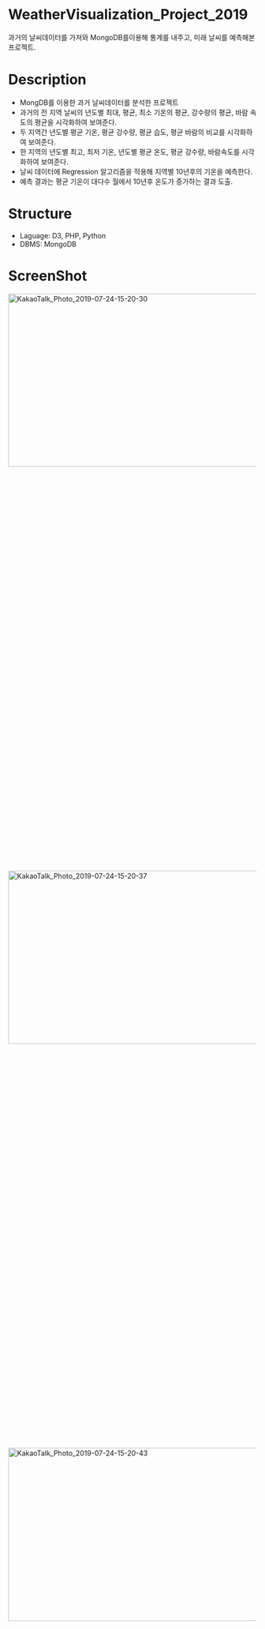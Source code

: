 # WeatherVisualization_Project_2019
과거의 날씨데이터를 가져와 MongoDB를이용해 통계를 내주고, 미래 날씨를 예측해본 프로젝트.

# Description
- MongDB를 이용한 과거 날씨데이터를 분석한 프로젝트
- 과거의 전 지역 날씨의 년도별 최대, 평균, 최소 기온의 평균, 강수량의 평균, 바람 속도의 평균을 시각화하여 보여준다.
- 두 지역간 년도별 평균 기온, 평균 강수량, 평균 습도, 평균 바람의 비교를 시각화하여 보여준다.
- 한 지역의 년도별 최고, 최저 기온, 년도별 평균 온도, 평균 강수량, 바람속도를 시각화하여 보여준다.
- 날씨 데이터에 Regression 알고리즘을 적용해 지역별 10년후의 기온을 예측한다.
- 예측 결과는 평균 기온이 대다수 월에서 10년후 온도가 증가하는 결과 도출.

# Structure
- Laguage: D3, PHP, Python
- DBMS: MongoDB

# ScreenShot
<img width="1417" alt="KakaoTalk_Photo_2019-07-24-15-20-30" src="https://user-images.githubusercontent.com/32676275/61780604-d0278600-ae3d-11e9-9abf-49f6df19a385.png" width="30%" height="30%"><img width="1389" alt="KakaoTalk_Photo_2019-07-24-15-20-37" src="https://user-images.githubusercontent.com/32676275/61780610-d289e000-ae3d-11e9-9162-ea41eb197e72.png" width="30%" height="30%"><img width="1391" alt="KakaoTalk_Photo_2019-07-24-15-20-43" src="https://user-images.githubusercontent.com/32676275/61780616-d3bb0d00-ae3d-11e9-9538-6e387c5c84ac.png" width="30%" height="30%">
<img width="1380" alt="KakaoTalk_Photo_2019-07-24-15-20-49" src="https://user-images.githubusercontent.com/32676275/61780623-d74e9400-ae3d-11e9-8827-3f651735af26.png" width="30%" height="30%"><img width="1384" alt="KakaoTalk_Photo_2019-07-24-15-20-55" src="https://user-images.githubusercontent.com/32676275/61780629-d87fc100-ae3d-11e9-9355-a7a30793e6a6.png" width="30%" height="30%"><img width="1280" alt="KakaoTalk_Photo_2019-07-24-15-21-02" src="https://user-images.githubusercontent.com/32676275/61780637-d9b0ee00-ae3d-11e9-9a2d-c834a16e3ebf.png" width="30%" height="30%">
<img width="1373" alt="KakaoTalk_Photo_2019-07-24-15-21-10" src="https://user-images.githubusercontent.com/32676275/61780644-db7ab180-ae3d-11e9-83e7-50b5a2f6d0de.png" width="30%" height="30%">
<img width="1322" alt="KakaoTalk_Photo_2019-07-24-15-21-24" src="https://user-images.githubusercontent.com/32676275/61780652-dd447500-ae3d-11e9-8fc2-9e84b495fb7a.png">
